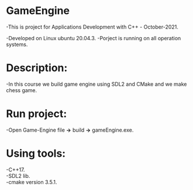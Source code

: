 # GameEngine
-This is project for Applications Development with C++ - October-2021.

-Developed on Linux ubuntu 20.04.3.
-Porject is running on all operation systems.

# Description:
-In this course we build game engine using SDL2 and CMake and we make chess game.

# Run project:
-Open Game-Engine file **->** build **->** gameEngine.exe.

# Using tools:
-C++17.\
-SDL2 lib.\
-cmake version 3.5.1.



